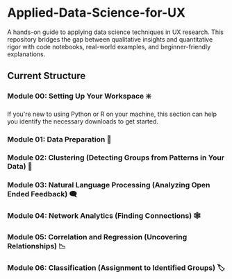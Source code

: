 # Applied-Data-Science-for-UX
A hands-on guide to applying data science techniques in UX research. This repository bridges the gap between qualitative insights and quantitative rigor with code notebooks, real-world examples, and beginner-friendly explanations.

## Current Structure

### Module 00: Setting Up Your Workspace ❇️
If you're new to using Python or R on your machine, this section can help you identify the necessary downloads to get started.

### Module 01: Data Preparation 🔢

### Module 02: Clustering (Detecting Groups from Patterns in Your Data) 👥

### Module 03: Natural Language Processing (Analyzing Open Ended Feedback) 🗨️

### Module 04: Network Analytics (Finding Connections) 🕸️

### Module 05: Correlation and Regression (Uncovering Relationships) 📉

### Module 06: Classification (Assignment to Identified Groups) 🏷️




